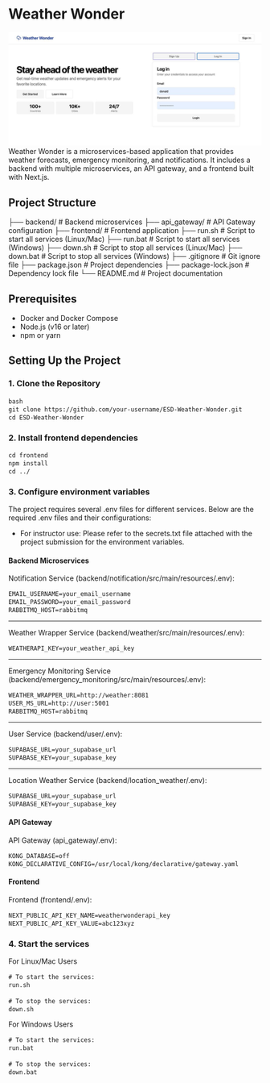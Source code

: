 # Weather Wonder
![Alt text](./readme_images/esd_weatherwonder_frontend.jpg)
Weather Wonder is a microservices-based application that provides weather forecasts, emergency monitoring, and notifications. It includes a backend with multiple microservices, an API gateway, and a frontend built with Next.js.

## Project Structure
├── backend/ # Backend microservices 
├── api_gateway/ # API Gateway configuration 
├── frontend/ # Frontend application 
├── run.sh # Script to start all services (Linux/Mac) 
├── run.bat # Script to start all services (Windows) 
├── down.sh # Script to stop all services (Linux/Mac) 
├── down.bat # Script to stop all services (Windows) 
├── .gitignore # Git ignore file 
├── package.json # Project dependencies 
├── package-lock.json # Dependency lock file 
└── README.md # Project documentation

## Prerequisites

- Docker and Docker Compose
- Node.js (v16 or later)
- npm or yarn

## Setting Up the Project

### 1. Clone the Repository
```
bash
git clone https://github.com/your-username/ESD-Weather-Wonder.git
cd ESD-Weather-Wonder
```

### 2. Install frontend dependencies
```
cd frontend
npm install
cd ../
```

### 3. Configure environment variables
The project requires several .env files for different services. 
Below are the required .env files and their configurations:
* For instructor use: Please refer to the secrets.txt file attached with the project submission for the environment variables.

#### Backend Microservices
Notification Service (backend/notification/src/main/resources/.env):
```
EMAIL_USERNAME=your_email_username
EMAIL_PASSWORD=your_email_password
RABBITMQ_HOST=rabbitmq
```
---
Weather Wrapper Service (backend/weather/src/main/resources/.env):
```
WEATHERAPI_KEY=your_weather_api_key
```
---
Emergency Monitoring Service (backend/emergency_monitoring/src/main/resources/.env):
```
WEATHER_WRAPPER_URL=http://weather:8081
USER_MS_URL=http://user:5001
RABBITMQ_HOST=rabbitmq
```
---
User Service (backend/user/.env):
```
SUPABASE_URL=your_supabase_url
SUPABASE_KEY=your_supabase_key
```
---
Location Weather Service (backend/location_weather/.env):
```
SUPABASE_URL=your_supabase_url
SUPABASE_KEY=your_supabase_key
```

#### API Gateway
API Gateway (api_gateway/.env):
```
KONG_DATABASE=off
KONG_DECLARATIVE_CONFIG=/usr/local/kong/declarative/gateway.yaml
```

#### Frontend
Frontend (frontend/.env):
```
NEXT_PUBLIC_API_KEY_NAME=weatherwonderapi_key
NEXT_PUBLIC_API_KEY_VALUE=abc123xyz
```

### 4. Start the services
For Linux/Mac Users
```
# To start the services:
run.sh

# To stop the services:
down.sh
```
For Windows Users
```
# To start the services:
run.bat

# To stop the services:
down.bat
```